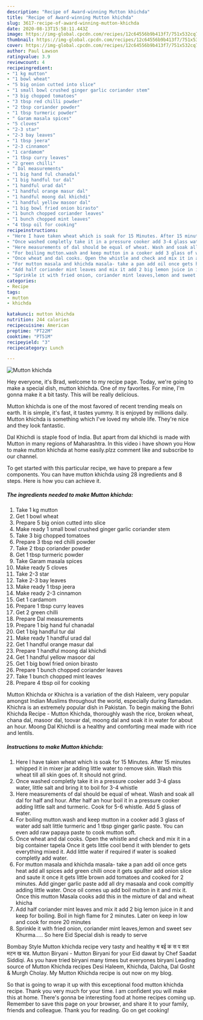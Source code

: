```yaml
---
description: "Recipe of Award-winning Mutton khichda"
title: "Recipe of Award-winning Mutton khichda"
slug: 3617-recipe-of-award-winning-mutton-khichda
date: 2020-08-13T15:58:11.443Z
image: https://img-global.cpcdn.com/recipes/12c64556b9b413f7/751x532cq70/mutton-khichda-recipe-main-photo.jpg
thumbnail: https://img-global.cpcdn.com/recipes/12c64556b9b413f7/751x532cq70/mutton-khichda-recipe-main-photo.jpg
cover: https://img-global.cpcdn.com/recipes/12c64556b9b413f7/751x532cq70/mutton-khichda-recipe-main-photo.jpg
author: Paul Lawson
ratingvalue: 3.9
reviewcount: 4
recipeingredient:
- "1 kg mutton"
- "1 bowl wheat"
- "5 big onion cutted into slice"
- "1 small bowl crushed ginger garlic coriander stem"
- "3 big chopped tomatoes"
- "3 tbsp red chilli powder"
- "2 tbsp coriander powder"
- "1 tbsp turmeric powder"
- " Garam masala spices"
- "5 cloves"
- "2-3 star"
- "2-3 bay leaves"
- "1 tbsp jeera"
- "2-3 cinnamon"
- "1 cardamom"
- "1 tbsp curry leaves"
- "2 green chilli"
- " Dal measurements"
- "1 big hand ful chanadal"
- "1 big handful tur dal"
- "1 handful urad dal"
- "1 handful orange masur dal"
- "1 handful moong dal khichdi"
- "1 handful yellow masoor dal"
- "1 big bowl fried onion birasto"
- "1 bunch chopped coriander leaves"
- "1 bunch chopped mint leaves"
- "4 tbsp oil for cooking"
recipeinstructions:
- "Here I have taken wheat which is soak for 15 Minutes. After 15 minutes whipped it in mixer jar adding little water to remove skin. Wash this wheat till all skin goes of. It should not grind."
- "Once washed completly take it in a pressure cooker add 3-4 glass water, little salt and bring it to boil for 3-4 whistle"
- "Here measurements of dal should be equal of wheat. Wash and soak all dal for half and hour. After half an hour boil it in a pressure cooker adding little salt and turmeric. Cook for 5-6 whistle. Add 5 glass of water."
- "For boiling mutton.wash and keep mutton in a cooker add 3 glass of water add salt little turmeric and 1 tbsp ginger garlic paste. You can even add raw papaya paste to cook mutton soft."
- "Once wheat and dal cooks. Open the whistle and check and mix it in a big container tapela Once it gets little cool bend it with blender to gets everything mixed it. Add little water if required if water is soaked completly add water."
- "For mutton masala and khichda masala- take a pan add oil once gets heat add all spices add green chilli once it gets spullter add onion slice and saute it once it gets little brown add tomatoes and cooked for 2 minutes. Add ginger garlic paste add all dry masaala and cook compltly adding little water. Once oil comes up add boil mutton in it and mix it. Once this mutton Masala cooks add this in the mixture of dal and wheat khicha"
- "Add half coriander mint leaves and mix it add 2 big lemon juice in it and keep for boiling. Boil in high flame for 2 minutes. Later on keep in low and cook for more 20 minutes"
- "Sprinkle it with fried onion, coriander mint leaves,lemon and sweet sev Khurma..... So here Eid Special dish is ready to serve"
categories:
- Recipe
tags:
- mutton
- khichda

katakunci: mutton khichda 
nutrition: 244 calories
recipecuisine: American
preptime: "PT22M"
cooktime: "PT51M"
recipeyield: "3"
recipecategory: Lunch

---
```



![Mutton khichda](https://img-global.cpcdn.com/recipes/12c64556b9b413f7/751x532cq70/mutton-khichda-recipe-main-photo.jpg)

Hey everyone, it's Brad, welcome to my recipe page. Today, we're going to make a special dish, mutton khichda. One of my favorites. For mine, I'm gonna make it a bit tasty. This will be really delicious.

Mutton khichda is one of the most favored of recent trending meals on earth. It is simple, it's fast, it tastes yummy. It is enjoyed by millions daily. Mutton khichda is something which I've loved my whole life. They're nice and they look fantastic.

Dal Khichdi is staple food of India. But apart from dal khichdi is made with Mutton in many regions of Maharashtra. In this video i have shown you How to make mutton khichda at home easily.plzz comment like and subscribe to our channel.


To get started with this particular recipe, we have to prepare a few components. You can have mutton khichda using 28 ingredients and 8 steps. Here is how you can achieve it.

<!--inarticleads1-->

##### The ingredients needed to make Mutton khichda:

1. Take 1 kg mutton
1. Get 1 bowl wheat
1. Prepare 5 big onion cutted into slice
1. Make ready 1 small bowl crushed ginger garlic coriander stem
1. Take 3 big chopped tomatoes
1. Prepare 3 tbsp red chilli powder
1. Take 2 tbsp coriander powder
1. Get 1 tbsp turmeric powder
1. Take  Garam masala spices
1. Make ready 5 cloves
1. Take 2-3 star
1. Take 2-3 bay leaves
1. Make ready 1 tbsp jeera
1. Make ready 2-3 cinnamon
1. Get 1 cardamom
1. Prepare 1 tbsp curry leaves
1. Get 2 green chilli
1. Prepare  Dal measurements
1. Prepare 1 big hand ful chanadal
1. Get 1 big handful tur dal
1. Make ready 1 handful urad dal
1. Get 1 handful orange masur dal
1. Prepare 1 handful moong dal khichdi
1. Get 1 handful yellow masoor dal
1. Get 1 big bowl fried onion birasto
1. Prepare 1 bunch chopped coriander leaves
1. Take 1 bunch chopped mint leaves
1. Prepare 4 tbsp oil for cooking


Mutton Khichda or Khichra is a variation of the dish Haleem, very popular amongst Indian Muslims throughout the world, especially during Ramadan. Khichra is an extremely popular dish in Pakistan. To begin making the Bohri Khichda Recipe - Mutton Khichda, thoroughly wash the rice, broken wheat, chana dal, masoor dal, toovar dal, moong dal and soak it in water for about an hour. Moong Dal Khichdi is a healthy and comforting meal made with rice and lentils. 

<!--inarticleads2-->

##### Instructions to make Mutton khichda:

1. Here I have taken wheat which is soak for 15 Minutes. After 15 minutes whipped it in mixer jar adding little water to remove skin. Wash this wheat till all skin goes of. It should not grind.
1. Once washed completly take it in a pressure cooker add 3-4 glass water, little salt and bring it to boil for 3-4 whistle
1. Here measurements of dal should be equal of wheat. Wash and soak all dal for half and hour. After half an hour boil it in a pressure cooker adding little salt and turmeric. Cook for 5-6 whistle. Add 5 glass of water.
1. For boiling mutton.wash and keep mutton in a cooker add 3 glass of water add salt little turmeric and 1 tbsp ginger garlic paste. You can even add raw papaya paste to cook mutton soft.
1. Once wheat and dal cooks. Open the whistle and check and mix it in a big container tapela Once it gets little cool bend it with blender to gets everything mixed it. Add little water if required if water is soaked completly add water.
1. For mutton masala and khichda masala- take a pan add oil once gets heat add all spices add green chilli once it gets spullter add onion slice and saute it once it gets little brown add tomatoes and cooked for 2 minutes. Add ginger garlic paste add all dry masaala and cook compltly adding little water. Once oil comes up add boil mutton in it and mix it. Once this mutton Masala cooks add this in the mixture of dal and wheat khicha
1. Add half coriander mint leaves and mix it add 2 big lemon juice in it and keep for boiling. Boil in high flame for 2 minutes. Later on keep in low and cook for more 20 minutes
1. Sprinkle it with fried onion, coriander mint leaves,lemon and sweet sev Khurma..... So here Eid Special dish is ready to serve


Bombay Style Mutton khichda recipe very tasty and healthy म बई क स प शल मटन ख चड. Mutton Biryani - Mutton Biryani for your Eid dawat by Chef Saadat Siddiqi. As you have tried biryani many times but everyones biryani Leading source of Mutton Khichda recipes Desi Haleem, Khichda, Dalcha, Dal Gosht &amp; Murgh Cholay. My Mutton Khichda recipe is out now on my blog. 

So that is going to wrap it up with this exceptional food mutton khichda recipe. Thank you very much for your time. I am confident you will make this at home. There's gonna be interesting food at home recipes coming up. Remember to save this page on your browser, and share it to your family, friends and colleague. Thank you for reading. Go on get cooking!
